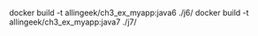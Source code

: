 docker build -t allingeek/ch3_ex_myapp:java6 ./j6/
docker build -t allingeek/ch3_ex_myapp:java7 ./j7/

